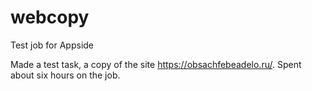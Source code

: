 # webcopy
Test job for Appside

Made a test task, a copy of the site https://obsachfebeadelo.ru/. Spent about six hours on the job. 
